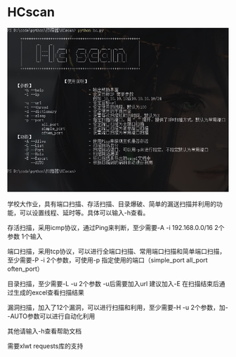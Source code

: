# HCscan

![Snipaste_2021-06-19_10-59-57](https://github.com/haochen1204/HCscan/blob/master/picture/help.png)

学校大作业，具有端口扫描、存活扫描、目录爆破、简单的漏送扫描并利用的功能，可以设置线程、延时等。具体可以输入-h查看。

存活扫描，采用icmp协议，通过Ping来判断，至少需要-A -i 192.168.0.0/16 2个参数 1个输入

端口扫描，采用tcp协议，可以进行全端口扫描、常用端口扫描和简单端口扫描，至少需要-P -i 2个参数，可使用-p 指定使用的端口（simple_port all_port often_port）

目录扫描，至少需要-L -u 2个参数 -u后需要加入url 建议加入-E 在扫描结束后通过生成的excel查看扫描结果

漏洞扫描，加入了12个漏洞，可以进行扫描和利用，至少需要-H -u 2个参数，加--AUTO参数可以进行自动化利用

其他请输入-h查看帮助文档

需要xlwt requests库的支持